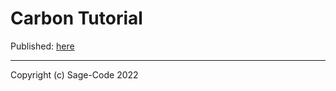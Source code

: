# Carbon Tutorial

Published: [here](https://sage-cse.vercel.app/carbon)

---

Copyright (c) Sage-Code 2022
